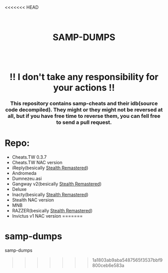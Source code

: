 <<<<<<< HEAD

<div align="center">
  <br>
 <h1>SAMP-DUMPS</h1>
  <br>
  <br>
</div>


<div align="center">
  <h1>!! I don't take any responsibility for your actions !!</h1>
  
  <h3>This repository contains samp-cheats and their idb(source code decompiled). They might or they might not be reversed at all, but if you have free time to reverse them, you can fell free to send a pull request.</h3>
</div>


# Repo:
- Cheats.TW 0.3.7
- Cheats.TW NAC version
- iReply(besically [Stealth Remastered](https://github.com/Stickey21/Stealth-Remastered/))
- Andromeda
- Dumnezeu.asi
- Gangway v2(besically [Stealth Remastered](https://github.com/Stickey21/Stealth-Remastered/))
- Deluxe
- Inacty(besically [Stealth Remastered](https://github.com/Stickey21/Stealth-Remastered/))
- Stealth NAC version
- MNB
- RAZZER(besically [Stealth Remastered](https://github.com/Stickey21/Stealth-Remastered/))
- Invictus v1 NAC version
=======
# samp-dumps
samp-dumps
>>>>>>> 1a1803ab9aba5487565f3537bbf9800ceb6e583a
